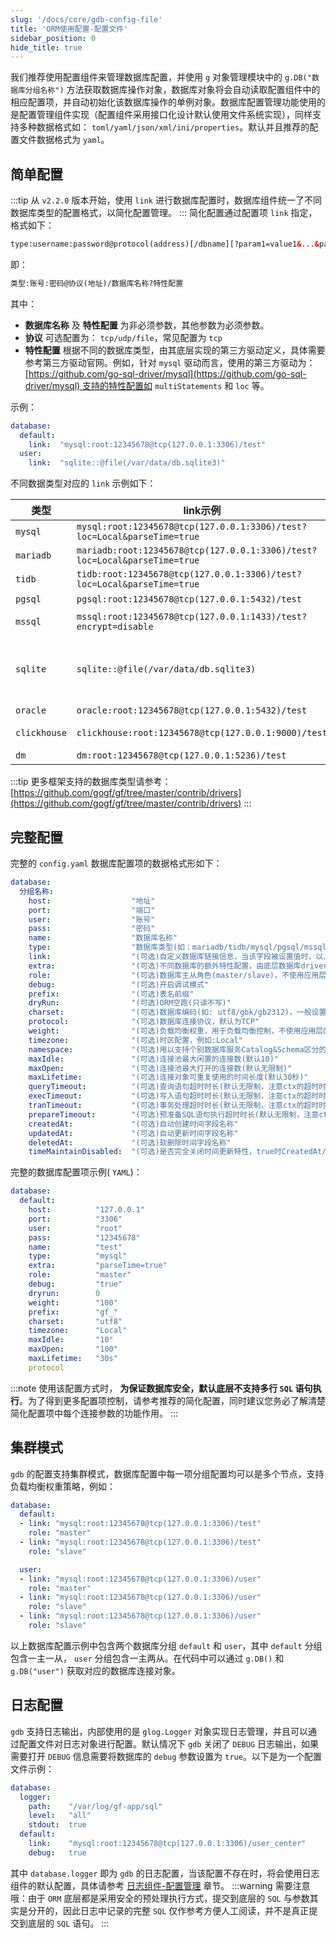 ```yaml
---
slug: '/docs/core/gdb-config-file'
title: 'ORM使用配置-配置文件'
sidebar_position: 0
hide_title: true
---
```


我们推荐使用配置组件来管理数据库配置，并使用 `g` 对象管理模块中的 `g.DB("数据库分组名称")` 方法获取数据库操作对象，数据库对象将会自动读取配置组件中的相应配置项，并自动初始化该数据库操作的单例对象。数据库配置管理功能使用的是配置管理组件实现（配置组件采用接口化设计默认使用文件系统实现），同样支持多种数据格式如： `toml/yaml/json/xml/ini/properties`。默认并且推荐的配置文件数据格式为 `yaml`。

## 简单配置
:::tip
从 `v2.2.0` 版本开始，使用 `link` 进行数据库配置时，数据库组件统一了不同数据库类型的配置格式，以简化配置管理。
:::
简化配置通过配置项 `link` 指定，格式如下：

```html
type:username:password@protocol(address)[/dbname][?param1=value1&...&paramN=valueN]
```

即：

```html
类型:账号:密码@协议(地址)/数据库名称?特性配置
```

其中：

- **数据库名称** 及 **特性配置** 为非必须参数，其他参数为必须参数。
- **协议** 可选配置为： `tcp/udp/file`，常见配置为 `tcp`
- **特性配置** 根据不同的数据库类型，由其底层实现的第三方驱动定义，具体需要参考第三方驱动官网。例如，针对 `mysql` 驱动而言，使用的第三方驱动为： [https://github.com/go-sql-driver/mysql](https://github.com/go-sql-driver/mysql) 支持的特性配置如 `multiStatements` 和 `loc` 等。

示例：

```yaml
database:
  default:
    link:  "mysql:root:12345678@tcp(127.0.0.1:3306)/test"
  user:
    link:  "sqlite::@file(/var/data/db.sqlite3)"
```

不同数据类型对应的 `link` 示例如下：

| 类型 | link示例 | extra参数 |
| --- | --- | --- |
| `mysql` | ```mysql:root:12345678@tcp(127.0.0.1:3306)/test?loc=Local&parseTime=true``` | [mysql](https://github.com/go-sql-driver/mysql) |
| `mariadb` | ```mariadb:root:12345678@tcp(127.0.0.1:3306)/test?loc=Local&parseTime=true``` | [mysql](https://github.com/go-sql-driver/mysql) |
| `tidb` | ```tidb:root:12345678@tcp(127.0.0.1:3306)/test?loc=Local&parseTime=true``` | [mysql](https://github.com/go-sql-driver/mysql) |
| `pgsql` | ```pgsql:root:12345678@tcp(127.0.0.1:5432)/test``` | [pq](https://github.com/lib/pq) |
| `mssql` | ```mssql:root:12345678@tcp(127.0.0.1:1433)/test?encrypt=disable``` | [go-mssqldb](https://github.com/microsoft/go-mssqldb) |
| `sqlite` | ```sqlite::@file(/var/data/db.sqlite3)``` | pure go:[go-sqlite](https://github.com/glebarez/go-sqlite)32bit-cgo:[go-sqlite3](https://github.com/mattn/go-sqlite3) |
| `oracle` | ```oracle:root:12345678@tcp(127.0.0.1:5432)/test``` | [go-ora](https://github.com/sijms/go-ora) |
| `clickhouse` | ```clickhouse:root:12345678@tcp(127.0.0.1:9000)/test``` | [clickhouse-go](https://github.com/ClickHouse/clickhouse-go) |
| `dm` | ```dm:root:12345678@tcp(127.0.0.1:5236)/test``` | [dm](https://gitee.com/chunanyong/dm) |
:::tip
更多框架支持的数据库类型请参考： [https://github.com/gogf/gf/tree/master/contrib/drivers](https://github.com/gogf/gf/tree/master/contrib/drivers)
:::
## 完整配置

完整的 `config.yaml` 数据库配置项的数据格式形如下：

```yaml
database:
  分组名称:
    host:                  "地址"
    port:                  "端口"
    user:                  "账号"
    pass:                  "密码"
    name:                  "数据库名称"
    type:                  "数据库类型(如：mariadb/tidb/mysql/pgsql/mssql/sqlite/oracle/clickhouse/dm)"
    link:                  "(可选)自定义数据库链接信息，当该字段被设置值时，以上链接字段(Host,Port,User,Pass,Name)将失效，但是type必须有值"
    extra:                 "(可选)不同数据库的额外特性配置，由底层数据库driver定义"
    role:                  "(可选)数据库主从角色(master/slave)，不使用应用层的主从机制请均设置为master"
    debug:                 "(可选)开启调试模式"
    prefix:                "(可选)表名前缀"
    dryRun:                "(可选)ORM空跑(只读不写)"
    charset:               "(可选)数据库编码(如: utf8/gbk/gb2312)，一般设置为utf8"
	protocol:              "(可选)数据库连接协议，默认为TCP"
    weight:                "(可选)负载均衡权重，用于负载均衡控制，不使用应用层的负载均衡机制请置空"
    timezone:              "(可选)时区配置，例如:Local"
    namespace:             "(可选)用以支持个别数据库服务Catalog&Schema区分的问题，原有的Schema代表数据库名称，而NameSpace代表个别数据库服务的Schema"
    maxIdle:               "(可选)连接池最大闲置的连接数(默认10)"
    maxOpen:               "(可选)连接池最大打开的连接数(默认无限制)"
    maxLifetime:           "(可选)连接对象可重复使用的时间长度(默认30秒)"
	queryTimeout:          "(可选)查询语句超时时长(默认无限制，注意ctx的超时时间设置)"
	execTimeout:           "(可选)写入语句超时时长(默认无限制，注意ctx的超时时间设置)"
	tranTimeout:           "(可选)事务处理超时时长(默认无限制，注意ctx的超时时间设置)"
	prepareTimeout:        "(可选)预准备SQL语句执行超时时长(默认无限制，注意ctx的超时时间设置)"
    createdAt:             "(可选)自动创建时间字段名称"
    updatedAt:             "(可选)自动更新时间字段名称"
    deletedAt:             "(可选)软删除时间字段名称"
    timeMaintainDisabled:  "(可选)是否完全关闭时间更新特性，true时CreatedAt/UpdatedAt/DeletedAt都将失效"
```

完整的数据库配置项示例( `YAML`)：

```yaml
database:
  default:
    host:          "127.0.0.1"
    port:          "3306"
    user:          "root"
    pass:          "12345678"
    name:          "test"
    type:          "mysql"
    extra:         "parseTime=true"
    role:          "master"
    debug:         "true"
    dryrun:        0
    weight:        "100"
    prefix:        "gf_"
    charset:       "utf8"
    timezone:      "Local"
    maxIdle:       "10"
    maxOpen:       "100"
    maxLifetime:   "30s"
 	protocol
```
:::note
使用该配置方式时， **为保证数据库安全，默认底层不支持多行 `SQL` 语句执行**。为了得到更多配置项控制，请参考推荐的简化配置，同时建议您务必了解清楚简化配置项中每个连接参数的功能作用。
:::
## 集群模式

`gdb` 的配置支持集群模式，数据库配置中每一项分组配置均可以是多个节点，支持负载均衡权重策略，例如：

```yaml
database:
  default:
  - link: "mysql:root:12345678@tcp(127.0.0.1:3306)/test"
    role: "master"
  - link: "mysql:root:12345678@tcp(127.0.0.1:3306)/test"
    role: "slave"

  user:
  - link: "mysql:root:12345678@tcp(127.0.0.1:3306)/user"
    role: "master"
  - link: "mysql:root:12345678@tcp(127.0.0.1:3306)/user"
    role: "slave"
  - link: "mysql:root:12345678@tcp(127.0.0.1:3306)/user"
    role: "slave"
```

以上数据库配置示例中包含两个数据库分组 `default` 和 `user`，其中 `default` 分组包含一主一从， `user` 分组包含一主两从。在代码中可以通过 `g.DB()` 和 `g.DB("user")` 获取对应的数据库连接对象。

## 日志配置

`gdb` 支持日志输出，内部使用的是 `glog.Logger` 对象实现日志管理，并且可以通过配置文件对日志对象进行配置。默认情况下 `gdb` 关闭了 `DEBUG` 日志输出，如果需要打开 `DEBUG` 信息需要将数据库的 `debug` 参数设置为 `true`。以下是为一个配置文件示例：

```yaml
database:
  logger:
    path:    "/var/log/gf-app/sql"
    level:   "all"
    stdout:  true
  default:
    link:    "mysql:root:12345678@tcp(127.0.0.1:3306)/user_center"
    debug:   true
```

其中 `database.logger` 即为 `gdb` 的日志配置，当该配置不存在时，将会使用日志组件的默认配置，具体请参考 [日志组件-配置管理](/pages/viewpage.action?pageId=1114388) 章节。
:::warning
需要注意哦：由于 `ORM` 底层都是采用安全的预处理执行方式，提交到底层的 `SQL` 与参数其实是分开的，因此日志中记录的完整 `SQL` 仅作参考方便人工阅读，并不是真正提交到底层的 `SQL` 语句。
:::

